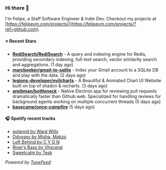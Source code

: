 ### Hi there 👋

I'm Felipe, a Staff Software Engineer & Indie Dev. Checkout my projects at [https://felipevm.com/projects/](https://felipevm.com/projects/?ref=github.com).

#### ⭐ Recent Stars
- **[RediSearch/RediSearch](https://github.com/RediSearch/RediSearch)** - A query and indexing engine for Redis, providing secondary indexing, full-text search, vector similarity search and aggregations. (1 day ago)
- **[marcboeker/gmail-to-sqlite](https://github.com/marcboeker/gmail-to-sqlite)** - Index your Gmail account to a SQLite DB and play with the data. (2 days ago)
- **[legions-developer/evilcharts](https://github.com/legions-developer/evilcharts)** - A Beautiful &amp; Animated Chart UI Website built on top of shadcn &amp; recharts. (3 days ago)
- **[areibman/bottleneck](https://github.com/areibman/bottleneck)** - Native Electron app for reviewing pull requests dramatically faster than Github web. Specialized for handling reviews for background agents working on multiple concurrent threads (5 days ago)
- **[basecamp/once-campfire](https://github.com/basecamp/once-campfire)** (5 days ago)

#### 🎧 Spotify recent tracks
- [polaroid by Ward Wills](https://open.spotify.com/track/3YIjBqBTlgvVlu6gHkefxI)
- [Odyssey by Misha, Makzo](https://open.spotify.com/track/6Lzt9zv2VhIeww2xYoGPWe)
- [Left Behind by C Y G N](https://open.spotify.com/track/4ONcDzEQhrfSto7UrkfSC3)
- [River’s Bass by Vhsceral](https://open.spotify.com/track/0SSJP3dlQlseGkYROl1Vvv)
- [Sweetcalm by Tesk](https://open.spotify.com/track/0VBtT45h0WN2m76mjuBz8i)

_Powered by [TuneFeed](https://tunefeed.app?ref=github.com)_

